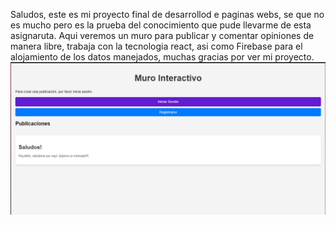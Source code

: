 Saludos, este es mi proyecto final de desarrollod e paginas webs, se que no es mucho pero es la prueba del conocimiento que pude llevarme de esta asignaruta. Aqui veremos un muro para publicar y comentar opiniones de manera libre, trabaja con la tecnologia react, asi como Firebase para el alojamiento de los datos manejados, muchas gracias por ver mi proyecto.
![Mi captura de pantalla](image.PNG)
